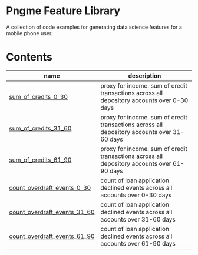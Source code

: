 
# Pngme Feature Library
A collection of code examples for generating data science features for a mobile phone user.

# Contents
| name  | description |
| ----- | ----------- |
| [sum_of_credits_0_30](lib/sum_of_credits/sum_of_credits.py) | proxy for income. sum of credit transactions across all depository accounts over 0-30 days |
| [sum_of_credits_31_60](lib/sum_of_credits/sum_of_credits.py) | proxy for income. sum of credit transactions across all depository accounts over 31-60 days |
| [sum_of_credits_61_90](lib/sum_of_credits/sum_of_credits.py) | proxy for income. sum of credit transactions across all depository accounts over 61-90 days |
| [count_overdraft_events_0_30](lib/count_loan_declined_events/count_loan_declined_events.py) | count of loan application declined events across all accounts over 0-30 days |
| [count_overdraft_events_31_60](lib/count_loan_declined_events/count_loan_declined_events.py) | count of loan application declined events across all accounts over 31-60 days |
| [count_overdraft_events_61_90](lib/count_loan_declined_events/count_loan_declined_events.py) | count of loan application declined events across all accounts over 61-90 days |